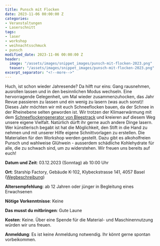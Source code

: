 ```yaml
---
title: Punsch mit Flocken
date: 2023-11-06 00:00:00 Z
categories:
- Veranstaltungen
- Laserschnitt
tags:
- laser
- workshop
- weihnachtsschmuck
- punsch
modified_date: 2023-11-06 00:00:00 Z
header:
  image: "/assets/images/snippet_images/punsch-mit-flocken-2023.png"
  teaser: "/assets/images/snippet_images/punsch-mit-flocken-2023.png"
excerpt_separator: "<!--more-->"
---
```


Huch, ist schon wieder Jahresende? Da hilft nur eins: Gang rausnehmen, ausrollen lassen und in den besinnlichen Modus wechseln.
Eine hervorragende Gelegenheit, um Mal wieder zusammenzuhocken, das Jahr Revue passieren zu lassen und ein wenig zu lasern (was auch sonst)!
Dieses Jahr möchten wir mit euch Schneeflocken bauen, da der Schnee in der Rheinebene selten geworden ist. Wir trotzen der Klimaerwärmung mit dem [Schneeflockengenerator von Bleeptrack](https://fr0zensystem.bleeptrack.de/) und kreieren auf diesem Weg unsere eigene Vielfalt.
Natürlich dürft ihr gerne auch andere Dinge lasern. Wer künstlerisch begabt ist hat die Möglichkeit, den Stift in die Hand zu nehmen und mit unserer Hilfe eigene Schnittvorlagen zu erstellen.
Die Materialien für den Workshop werden gestellt. Dazu gibt es alkoholfreien Punsch und wahlweise Glühwein - ausserdem schädliche Kohlehydrate für alle, die zu schwach sind, um zu widerstehen.
Wir freuen uns bereits auf euch!

**Datum und Zeit**: 03.12.2023 (Sonntag) ab 10:00 Uhr

**Ort**: Starship Factory, Gebäude K-102, Klybeckstrasse 141, 4057 Basel ([Wegbeschreibung](https://starship-factory.ch/anfahrt/))

**Altersempfehlung**: ab 12 Jahren oder jünger in Begleitung eines Erwachsenen

**Nötige Vorkenntnisse**: Keine

**Das musst du mitbringen**: Gute Laune

**Kosten**: Keine. Über eine Spende für die Material- und Maschinennutzung würden wir uns freuen.

**Anmeldung**: Es ist keine Anmeldung notwendig. Ihr könnt gerne spontan vorbeikommen.
